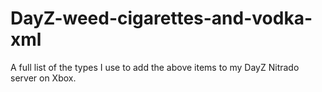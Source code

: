 # DayZ-weed-cigarettes-and-vodka-xml
A full list of the types I use to add the above items to my DayZ Nitrado server on Xbox.
